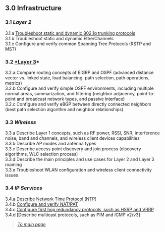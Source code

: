 ## 3.0 Infrastructure  


### 3.1 *Layer 2*  
3.1.a [Troubleshoot static and dynamic 802.1q trunking protocols](https://github.com/network-dluong/CCNP-ENCOR/blob/3.0-Infrastructure/3.1.a%20Troubleshoot%20static%20and%20dynamic%20802.1q%20trunking%20protocols.md)  
3.1.b Troubleshoot static and dynamic EtherChannels  
3.1.c Configure and verify common Spanning Tree Protocols (RSTP and MST)  


### 3.2 [*Layer 3](https://github.com/network-dluong/CCNP-ENCOR/blob/3.0-Infrastructure/3.2%20Layer%203.md)*  
3.2.a Compare routing concepts of EIGRP and OSPF (advanced distance vector vs. linked state, load balancing, path selection, path operations, metrics)  
3.2.b Configure and verify simple OSPF environments, including multiple normal areas, summarization, and filtering (neighbor adjacency, point-to-point and broadcast network types, and passive interface)  
3.2.c Configure and verify eBGP between directly connected neighbors (best path selection algorithm and neighbor relationships)  


### 3.3 *Wireless*  
3.3.a Describe Layer 1 concepts, such as RF power, RSSI, SNR, interference noise, band and channels, and wireless client devices capabilities  
3.3.b Describe AP modes and antenna types  
3.3.c Describe access point discovery and join process (discovery algorithms, WLC selection process)  
3.3.d Describe the main principles and use cases for Layer 2 and Layer 3 roaming  
3.3.e Troubleshoot WLAN configuration and wireless client connectivity issues  


### 3.4 *IP Services*  
3.4.a [Describe Network Time Protocol (NTP)](https://github.com/network-dluong/CCNP-ENCOR/blob/3.0-Infrastructure/3.4.a%20Describe%20Network%20Time%20Protocol%20(NTP).md)  
3.4.b [Configure and verify NAT/PAT](https://github.com/network-dluong/CCNP-ENCOR/blob/3.0-Infrastructure/3.4.b%20Configure%20and%20verify%20NAT-PAT.md)  
3.4.c [Configure first hop redundancy protocols, such as HSRP and VRRP](https://github.com/network-dluong/CCNP-ENCOR/blob/3.0-Infrastructure/3.4.c%20Configure%20first%20hop%20redundancy%20protocols,%20such%20as%20HSRP%20and%20VRRP.md)  
3.4.d [Describe multicast protocols, such as PIM and IGMP v2/v3]


> [*To main page*](https://github.com/network-dluong/CCNP-ENCOR/tree/master)  
